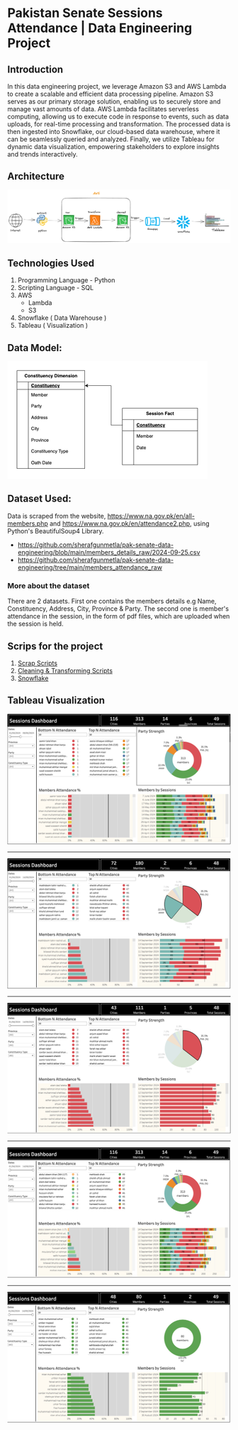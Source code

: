 # Pakistan Senate Sessions Attendance | Data Engineering Project


## Introduction 
In this data engineering project, we leverage Amazon S3 and AWS Lambda to create a scalable and efficient data processing pipeline. Amazon S3 serves as our primary storage solution, enabling us to securely store and manage vast amounts of data. AWS Lambda facilitates serverless computing, allowing us to execute code in response to events, such as data uploads, for real-time processing and transformation. The processed data is then ingested into Snowflake, our cloud-based data warehouse, where it can be seamlessly queried and analyzed. Finally, we utilize Tableau for dynamic data visualization, empowering stakeholders to explore insights and trends interactively. 

## Architecture 
![Project Arhitecture](Architecture.png)

## Technologies Used
1. Programming Language  - Python
2. Scripting Language - SQL
3. AWS
   - Lambda
   - S3
4. Snowflake ( Data Warehouse )
5. Tableau ( Visualization )

## Data Model:

![Data Model](dimensional_model.png)

## Dataset Used:

Data is scraped from the website, https://www.na.gov.pk/en/all-members.php and https://www.na.gov.pk/en/attendance2.php, using Python's BeautifulSoup4 Library. 

- https://github.com/sherafgunmetla/pak-senate-data-engineering/blob/main/members_details_raw/2024-09-25.csv
- https://github.com/sherafgunmetla/pak-senate-data-engineering/tree/main/members_attendance_raw

### More about the dataset
There are 2 datasets. First one contains the members details e.g Name, Constituency, Address, City, Province & Party. The second one is member's attendance in the session, in the form of pdf files, which are uploaded when the session is held. 

## Scrips for the project

1. [Scrap Scripts](https://github.com/sherafgunmetla/pak-senate-data-engineering/tree/main/Scripts/Scrap)
2. [Cleaning & Transforming Scripts](https://github.com/sherafgunmetla/pak-senate-data-engineering/tree/main/Scripts/Transform)
3. [Snowflake](https://github.com/sherafgunmetla/pak-senate-data-engineering/blob/main/snowflake_query.sql)

## Tableau Visualization  


![Main Dashboard](https://github.com/sherafgunmetla/pak-senate-data-engineering/blob/main/Screenshots/Date%20Filter.png)

--------------

![Main Dashboard](https://github.com/sherafgunmetla/pak-senate-data-engineering/blob/main/Screenshots/Donult%20Filter%202.png)

--------------

![Main Dashboard](https://github.com/sherafgunmetla/pak-senate-data-engineering/blob/main/Screenshots/Donut%20Filter.png)

--------------

![Main Dashboard](https://github.com/sherafgunmetla/pak-senate-data-engineering/blob/main/Screenshots/Main%20Dashboard.png)

--------------

![Main Dashboard](https://github.com/sherafgunmetla/pak-senate-data-engineering/blob/main/Screenshots/Party%20Filter.png)

